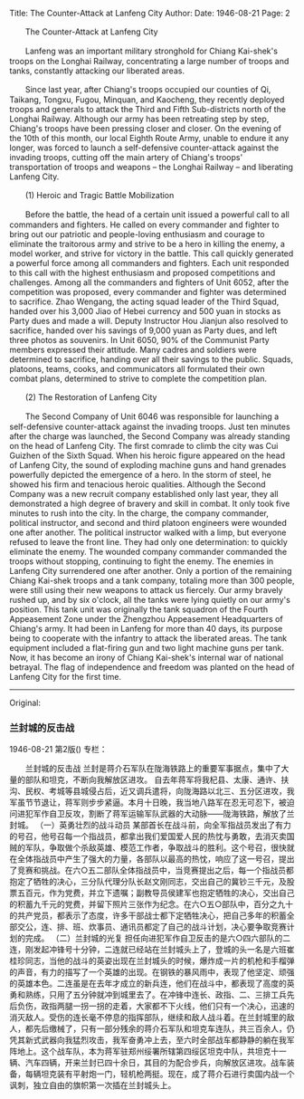 Title: The Counter-Attack at Lanfeng City
Author:
Date: 1946-08-21
Page: 2

　　The Counter-Attack at Lanfeng City

　　Lanfeng was an important military stronghold for Chiang Kai-shek's troops on the Longhai Railway, concentrating a large number of troops and tanks, constantly attacking our liberated areas.

　　Since last year, after Chiang's troops occupied our counties of Qi, Taikang, Tongxu, Fugou, Minquan, and Kaocheng, they recently deployed troops and generals to attack the Third and Fifth Sub-districts north of the Longhai Railway. Although our army has been retreating step by step, Chiang's troops have been pressing closer and closer. On the evening of the 10th of this month, our local Eighth Route Army, unable to endure it any longer, was forced to launch a self-defensive counter-attack against the invading troops, cutting off the main artery of Chiang's troops' transportation of troops and weapons – the Longhai Railway – and liberating Lanfeng City.

　　(1) Heroic and Tragic Battle Mobilization

　　Before the battle, the head of a certain unit issued a powerful call to all commanders and fighters. He called on every commander and fighter to bring out our patriotic and people-loving enthusiasm and courage to eliminate the traitorous army and strive to be a hero in killing the enemy, a model worker, and strive for victory in the battle. This call quickly generated a powerful force among all commanders and fighters. Each unit responded to this call with the highest enthusiasm and proposed competitions and challenges. Among all the commanders and fighters of Unit 6052, after the competition was proposed, every commander and fighter was determined to sacrifice. Zhao Wengang, the acting squad leader of the Third Squad, handed over his 3,000 Jiao of Hebei currency and 500 yuan in stocks as Party dues and made a will. Deputy Instructor Hou Jianjun also resolved to sacrifice, handed over his savings of 9,000 yuan as Party dues, and left three photos as souvenirs. In Unit 6050, 90% of the Communist Party members expressed their attitude. Many cadres and soldiers were determined to sacrifice, handing over all their savings to the public. Squads, platoons, teams, cooks, and communicators all formulated their own combat plans, determined to strive to complete the competition plan.

　　(2) The Restoration of Lanfeng City

　　The Second Company of Unit 6046 was responsible for launching a self-defensive counter-attack against the invading troops. Just ten minutes after the charge was launched, the Second Company was already standing on the head of Lanfeng City. The first comrade to climb the city was Cui Guizhen of the Sixth Squad. When his heroic figure appeared on the head of Lanfeng City, the sound of exploding machine guns and hand grenades powerfully depicted the emergence of a hero. In the storm of steel, he showed his firm and tenacious heroic qualities. Although the Second Company was a new recruit company established only last year, they all demonstrated a high degree of bravery and skill in combat. It only took five minutes to rush into the city. In the charge, the company commander, political instructor, and second and third platoon engineers were wounded one after another. The political instructor walked with a limp, but everyone refused to leave the front line. They had only one determination: to quickly eliminate the enemy. The wounded company commander commanded the troops without stopping, continuing to fight the enemy. The enemies in Lanfeng City surrendered one after another. Only a portion of the remaining Chiang Kai-shek troops and a tank company, totaling more than 300 people, were still using their new weapons to attack us fiercely. Our army bravely rushed up, and by six o'clock, all the tanks were lying quietly on our army's position. This tank unit was originally the tank squadron of the Fourth Appeasement Zone under the Zhengzhou Appeasement Headquarters of Chiang's army. It had been in Lanfeng for more than 40 days, its purpose being to cooperate with the infantry to attack the liberated areas. The tank equipment included a flat-firing gun and two light machine guns per tank. Now, it has become an irony of Chiang Kai-shek's internal war of national betrayal. The flag of independence and freedom was planted on the head of Lanfeng City for the first time.



<hr /> 

Original: 


### 兰封城的反击战

1946-08-21
第2版()
专栏：

　　兰封城的反击战
    兰封是蒋介石军队在陇海铁路上的重要军事据点，集中了大量的部队和坦克，不断向我解放区进攻。
    自去年蒋军将我杞县、太康、通许、扶沟、民权、考城等县城侵占后，近又调兵遣将，向陇海路以北三、五分区进攻，我军虽节节退让，蒋军则步步紧逼。本月十日晚，我当地八路军在忍无可忍下，被迫问进犯军作自卫反攻，割断了蒋军运输军队武器的大动脉——陇海铁路，解放了兰封城。
            （一）英勇壮烈的战斗动员
    某部首长在战斗前，向全军指战员发出了有力的号召，他号召每一个指战员，都拿出我们爱国爱人民的热忱与勇敢，去消灭卖国贼的军队，争取做个杀敌英雄、模范工作者，争取战斗的胜利。这个号召，很快就在全体指战员中产生了强大的力量，各部队以最高的热忱，响应了这一号召，提出了竞赛和挑战。在六○五二部队全体指战员中，当竞赛提出之后，每一个指战员都抱定了牺牲的决心，三分队代理分队长赵文刚同志，交出自己的冀钞三千元，及股票五百元，作为党费，并立下遗嘱；副教导员侯建军也抱定牺牲的决心，交出自己的积蓄九千元的党费，并留下照片三张作为纪念。在六○五○部队中，百分之九十的共产党员，都表示了态度，许多干部战士都下定牺牲决心，把自己多年的积蓄全部交公，连、排、班、炊事员、通讯员都定了自己的战斗计划，决心要争取竞赛计划的完成。
            （二）兰封城的光复
    担任向进犯军作自卫反击的是六○四六部队的二连，刚发起冲锋号十分钟，二连就已经站在兰封城头上了，登城的头一名是六班崔桂珍同志，当他的战斗的英姿出现在兰封城头的时候，爆炸成一片的机枪和手榴弹的声音，有力的描写了一个英雄的出现。在钢铁的暴风雨中，表现了他坚定、顽强的英雄本色。二连虽是在去年才成立的新兵连，他们在战斗中，都表现了高度的英勇和熟练，只用了五分钟就冲到城里去了。在冲锋中连长、政指、二、三排工兵先后负伤，政指两腿一拐一拐的走着，大家都不下火线，他们只有一个决心，迅速的消灭敌人。受伤的连长毫不停息的指挥部队，继续和敌人战斗着。在兰封城里的敌人，都先后缴械了，只有一部分残余的蒋介石军队和坦克车连队，共三百余人，仍凭其新式武器向我猛烈攻击，我军奋勇冲上去，至六时全部战车都静静的躺在我军阵地上。这个战车队，本为蒋军驻郑州绥署所辖第四绥区坦克中队，共坦克十一辆、汽车四辆，开来兰封已四十余日，其目的为配合步兵，向解放区进攻。战车装备，每辆坦克装有平射炮一门，轻机枪两挺。现在，成了蒋介石进行卖国内战一个讽刺，独立自由的旗帜第一次插在兰封城头上。
